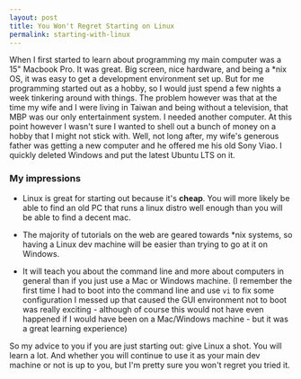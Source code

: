 ```yaml
---
layout: post
title: You Won't Regret Starting on Linux
permalink: starting-with-linux
---
```


When I first started to learn about programming my main computer was a 15" Macbook Pro. It was great. Big screen, nice hardware, and being a *nix OS, it was easy to get a development environment set up. But for me programming started out as a hobby, so I would just spend a few nights a week tinkering around with things.  The problem however was that at the time my wife and I were living in Taiwan and being without a television, that MBP was our only entertainment system.  I needed another computer.  At this point however I wasn't sure I wanted to shell out a bunch of money on a hobby that I might not stick with. Well, not long after, my wife's generous father was getting a new computer and he offered me his old Sony Viao. I quickly deleted Windows and put the latest Ubuntu LTS on it.

### My impressions
* Linux is great for starting out because it's **cheap**. You will more likely be able to find an old PC that runs a linux distro well enough than you will be able to find a decent mac.

* The majority of tutorials on the web are geared towards *nix systems, so having a Linux dev machine will be easier than trying to go at it on Windows.

* It will teach you about the command line and more about computers in general than if you just use a Mac or Windows machine. (I remember the first time I had to boot into the command line and use `vi` to fix some configuration I messed up that caused the GUI environment not to boot was really exciting - although of course this would not have even happened if I would have been on a Mac/Windows machine - but it was a great learning experience)

So my advice to you if you are just starting out: give Linux a shot. You will learn a lot. And whether you will continue to use it  as your main dev machine or not is up to you, but I'm pretty sure you won't regret you tried it.